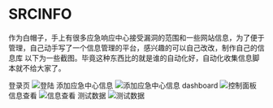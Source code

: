 # SRCINFO
作为白帽子，手上有很多应急响应中心接受漏洞的范围和一些网站信息，为了便于管理，自己动手写了一个信息管理的平台，感兴趣的可以自己改改，制作自己的信息库
以下为一些截图。毕竟这种东西比的就是谁的自动化好，自动化收集信息脚本就不给大家了。

登录页
![登陆](https://github.com/FallenGavin/SRCINFO/blob/master/screenshot/login.JPG)
添加应急中心信息
![添加应急中心信息](https://github.com/FallenGavin/SRCINFO/blob/master/screenshot/src_add.JPG)
dashboard
![控制面板](https://github.com/FallenGavin/SRCINFO/blob/master/screenshot/dashboard.JPG)
信息查看
![信息查看](https://github.com/FallenGavin/SRCINFO/blob/master/screenshot/webinfo.JPG )
测试数据
![测试数据](https://github.com/FallenGavin/SRCINFO/blob/master/screenshot/test_data.JPG )


